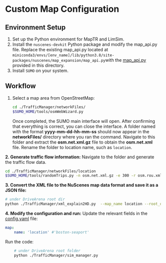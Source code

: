 # Custom Map Configuration

## Environment Setup

1.	Set up the Python environment for MapTR and LimSim.
2.	Install the `nuscenes-devkit` Python package and modify the map_api.py file. Replace the existing map_api.py located at `miniconda3/envs/[env_name]/lib/python3.8/site-packages/nuscenes/map_expansion/map_api.py`with the [map_api.py](TrafficManager/utils/map_api.py) provided in this directory.
3.	Install `SUMO` on your system.

## Workflow

1.	Select a map area from OpenStreetMap:
    ``` bash
    cd ./TrafficManager/networkFiles/
    $SUMO_HOME/tools/osmWebWizard.py
    ```
    Once completed, the SUMO main interface will open. After confirming that everything is correct, you can close the interface. A folder named with the format **yyyy-mm-dd-hh-mm-ss** should now appear in the **networkFiles/** directory where you ran the command. Navigate to this folder and extract the **osm.net.xml.gz** file to obtain the **osm.net.xml** file. Rename the folder to location name, such as `location`.

**2.	Generate traffic flow information:**
Navigate to the folder and generate the traffic flow data.

```bash
cd ./TrafficManager/networkFiles/location 
$SUMO_HOME/tools/randomTrips.py -n osm.net.xml.gz -e 300 -r osm.rou.xml -p 0.5  
```

**3.    Convert the XML file to the NuScenes map data format and save it as a JSON file:**
   ```bash
   # under DriveArena root dir
   python ./TrafficManager/xml_explain2HD.py  --map_name location --root_dir ./TrafficManager/networkFiles
   ```


**4.	Modify the configuration and run:**
Update the relevant fields in the [config.yaml](../../config.yaml) file:
```yaml
map:
    name: 'location' #'boston-seaport'
```
Run the code:
```bash
    # under DriveArena root folder
    python ./TrafficManager/sim_manager.py
``` 

